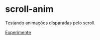 # scroll-anim
Testando animações disparadas pelo scroll.

[Experimente](https://vinicin1101.github.io/scroll-anim/)

